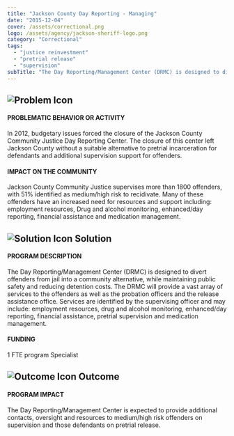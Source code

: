 ```yaml
---
title: "Jackson County Day Reporting - Managing"
date: "2015-12-04"
cover: /assets/correctional.png
logo: /assets/agency/jackson-sheriff-logo.png
category: "Correctional"
tags:
  - "justice reinvestment"
  - "pretrial release"
  - "supervision"
subTitle: "The Day Reporting/Management Center (DRMC) is designed to divert offenders from jail into a community alternative, while maintaining public safety and reducing detention costs."
---
```


## ![Problem Icon](https://github.com/google/material-design-icons/raw/master/alert/1x_web/ic_error_outline_black_48dp.png "Problem")

#### PROBLEMATIC BEHAVIOR OR ACTIVITY

In 2012, budgetary issues forced the closure of the Jackson County Community Justice Day Reporting Center. The closure of this center left Jackson County without a suitable alternative to pretrial incarceration for defendants and additional supervision support for offenders.

#### IMPACT ON THE COMMUNITY

Jackson County Community Justice supervises more than 1800 offenders, with 51% identified as medium/high risk to recidivate. Many of these offenders have an increased need for resources and support including: employment resources, Drug and alcohol monitoring, enhanced/day reporting, financial assistance and medication management.

## ![Solution Icon](https://github.com/google/material-design-icons/raw/master/action/1x_web/ic_lightbulb_outline_black_48dp.png "Solution") Solution

#### PROGRAM DESCRIPTION

The Day Reporting/Management Center (DRMC) is designed to divert offenders from jail into a community alternative, while maintaining public safety and reducing detention costs. The DRMC will provide a vast array of services to the offenders as well as the probation officers and the release assistance office. Services are identified by the supervising officer and may include: employment resources, drug and alcohol monitoring, enhanced/day reporting, financial assistance, pretrial supervision and medication management.

#### FUNDING

1 FTE program Specialist

## ![Outcome Icon](https://github.com/google/material-design-icons/raw/master/action/1x_web/ic_view_list_black_48dp.png "Outcome") Outcome

#### PROGRAM IMPACT

The Day Reporting/Management Center is expected to provide additional contacts, oversight and resources to medium/high risk offenders on supervision and those defendants on pretrial release.
